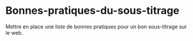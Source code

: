 # Bonnes-pratiques-du-sous-titrage
Mettre en place une liste de bonnes pratiques pour un bon sous-titrage sur le web.
